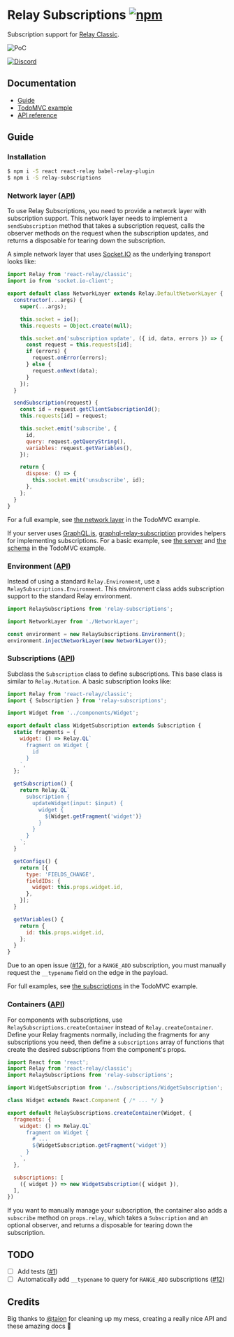 # Relay Subscriptions [![npm][npm-badge]][npm]

Subscription support for [Relay Classic](http://facebook.github.io/relay/).

![PoC](http://g.recordit.co/zZfGNmYJTr.gif)

[![Discord][discord-badge]][discord]

## Documentation

- [Guide](#guide)
- [TodoMVC example](examples/todo)
- [API reference](docs/API.md)

## Guide

### Installation

```sh
$ npm i -S react react-relay babel-relay-plugin
$ npm i -S relay-subscriptions
```

### Network layer ([API](docs/API.md#network-layer))

To use Relay Subscriptions, you need to provide a network layer with subscription support. This network layer needs to implement a `sendSubscription` method that takes a subscription request, calls the observer methods on the request when the subscription updates, and returns a disposable for tearing down the subscription.

A simple network layer that uses [Socket.IO](http://socket.io/) as the underlying transport looks like:

```js
import Relay from 'react-relay/classic';
import io from 'socket.io-client';

export default class NetworkLayer extends Relay.DefaultNetworkLayer {
  constructor(...args) {
    super(...args);

    this.socket = io();
    this.requests = Object.create(null);

    this.socket.on('subscription update', ({ id, data, errors }) => {
      const request = this.requests[id];
      if (errors) {
        request.onError(errors);
      } else {
        request.onNext(data);
      }
    });
  }

  sendSubscription(request) {
    const id = request.getClientSubscriptionId();
    this.requests[id] = request;

    this.socket.emit('subscribe', {
      id,
      query: request.getQueryString(),
      variables: request.getVariables(),
    });

    return {
      dispose: () => {
        this.socket.emit('unsubscribe', id);
      },
    };
  }
}
```

For a full example, see [the network layer](examples/todo/js/NetworkLayer.js) in the TodoMVC example.

If your server uses [GraphQL.js](https://github.com/graphql/graphql-js), [graphql-relay-subscription](https://github.com/taion/graphql-relay-subscription) provides helpers for implementing subscriptions. For a basic example, see [the server](examples/todo/server.js) and [the schema](examples/todo/data/schema.js) in the TodoMVC example.

### Environment ([API](docs/API.md#relaysubscriptionsenvironment))

Instead of using a standard `Relay.Environment`, use a `RelaySubscriptions.Environment`. This environment class adds subscription support to the standard Relay environment.

```js
import RelaySubscriptions from 'relay-subscriptions';

import NetworkLayer from './NetworkLayer';

const environment = new RelaySubscriptions.Environment();
environment.injectNetworkLayer(new NetworkLayer());
```

### Subscriptions ([API](docs/API.md#subscription))

Subclass the `Subscription` class to define subscriptions. This base class is similar to `Relay.Mutation`. A basic subscription looks like:

```js
import Relay from 'react-relay/classic';
import { Subscription } from 'relay-subscriptions';

import Widget from '../components/Widget';

export default class WidgetSubscription extends Subscription {
  static fragments = {
    widget: () => Relay.QL`
      fragment on Widget {
        id
      }
    `,
  };

  getSubscription() {
    return Relay.QL`
      subscription {
        updateWidget(input: $input) {
          widget {
            ${Widget.getFragment('widget')}
          }
        }
      }
    `;
  }

  getConfigs() {
    return [{
      type: 'FIELDS_CHANGE',
      fieldIDs: {
        widget: this.props.widget.id,
      },
    }];
  }

  getVariables() {
    return {
      id: this.props.widget.id,
    };
  }
}
```

Due to an open issue ([#12]), for a `RANGE_ADD` subscription, you must manually request the `__typename` field on the edge in the payload.

For full examples, see [the subscriptions](examples/todo/js/subscriptions) in the TodoMVC example.

### Containers ([API](docs/API.md#relaysubscriptionscreatecontainer))

For components with subscriptions, use `RelaySubscriptions.createContainer` instead of `Relay.createContainer`. Define your Relay fragments normally, including the fragments for any subscriptions you need, then define a `subscriptions` array of functions that create the desired subscriptions from the component's props.

```js
import React from 'react';
import Relay from 'react-relay/classic';
import RelaySubscriptions from 'relay-subscriptions';

import WidgetSubscription from '../subscriptions/WidgetSubscription';

class Widget extends React.Component { /* ... */ }

export default RelaySubscriptions.createContainer(Widget, {
  fragments: {
    widget: () => Relay.QL`
      fragment on Widget {
        # ...
        ${WidgetSubscription.getFragment('widget')}
      }
    `,
  },

  subscriptions: [
    ({ widget }) => new WidgetSubscription({ widget }),
  ],
})
```

If you want to manually manage your subscription, the container also adds a `subscribe` method on `props.relay`, which takes a `Subscription` and an optional observer, and returns a disposable for tearing down the subscription.

## TODO

- [ ] Add tests ([#1])
- [ ] Automatically add `__typename` to query for `RANGE_ADD` subscriptions ([#12])

## Credits
Big thanks to [@taion](https://github.com/taion) for cleaning up my mess, creating a really nice API and these amazing docs :tada: 

[#1]: https://github.com/edvinerikson/relay-subscriptions/issues/1
[#12]: https://github.com/edvinerikson/relay-subscriptions/issues/12

[npm-badge]: https://img.shields.io/npm/v/relay-subscriptions.svg
[npm]: https://www.npmjs.org/package/relay-subscriptions

[discord-badge]: https://img.shields.io/badge/Discord-join%20chat%20%E2%86%92-738bd7.svg
[discord]: https://discord.gg/0ZcbPKXt5bX40xsQ
